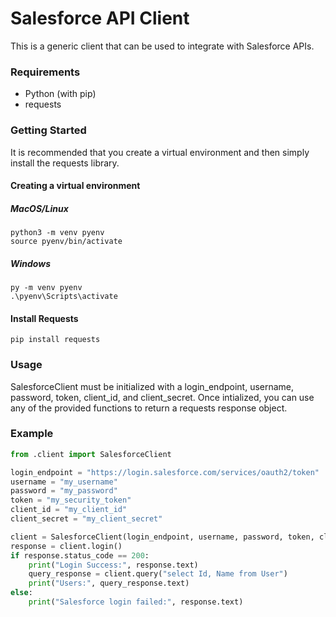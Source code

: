 # Salesforce API Client

This is a generic client that can be used to integrate with Salesforce APIs.

### Requirements
* Python (with pip)
* requests

### Getting Started

It is recommended that you create a virtual environment and then simply install the requests library.

#### Creating a virtual environment
##### MacOS/Linux
	python3 -m venv pyenv
	source pyenv/bin/activate

##### Windows
	py -m venv pyenv
	.\pyenv\Scripts\activate

#### Install Requests

	pip install requests

### Usage
SalesforceClient must be initialized with a login_endpoint, username, password, token, client_id, and client_secret. Once intialized, you can use any of the provided functions to return a requests response object.

### Example
```python
from .client import SalesforceClient

login_endpoint = "https://login.salesforce.com/services/oauth2/token"
username = "my_username"
password = "my_password"
token = "my_security_token"
client_id = "my_client_id"
client_secret = "my_client_secret"

client = SalesforceClient(login_endpoint, username, password, token, client_id, client_secret)
response = client.login()
if response.status_code == 200:
	print("Login Success:", response.text)
	query_response = client.query("select Id, Name from User")
	print("Users:", query_response.text)
else:
	print("Salesforce login failed:", response.text)
```
